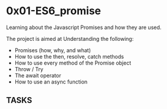 # 0x01-ES6_promise

Learning about the Javascript Promises and how they are used.

The project is aimed at Understanding the following:

* Promises (how, why, and what)
* How to use the then, resolve, catch methods
* How to use every method of the Promise object
* Throw / Try
* The await operator
* How to use an async function

## TASKS


### 